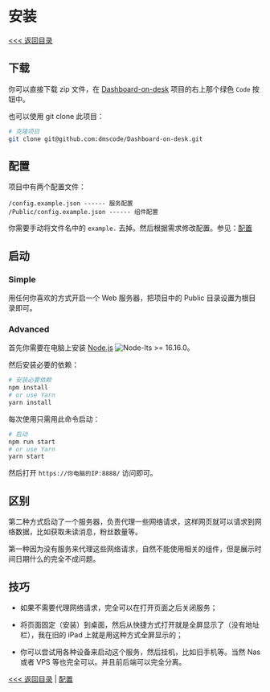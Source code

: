 安装
===

[<<< 返回目录](./start.md)

## 下载

你可以直接下载 zip 文件，在 [Dashboard-on-desk](https://github.com/dmscode/Dashboard-on-desk) 项目的右上那个绿色 `Code` 按钮中。

也可以使用 git clone 此项目：

```bash
# 克隆项目
git clone git@github.com:dmscode/Dashboard-on-desk.git
```

## 配置

项目中有两个配置文件：

```
/config.example.json ------ 服务配置
/Public/config.example.json ------ 组件配置
```

你需要手动将文件名中的 `example.` 去掉。然后根据需求修改配置。参见：[配置](./config.md)

## 启动

### Simple

用任何你喜欢的方式开启一个 Web 服务器，把项目中的 Public 目录设置为根目录即可。

### Advanced

首先你需要在电脑上安装 [Node.js](https://nodejs.org/) ![Node-lts >= 16.16.0](https://img.shields.io/node/v-lts/http-proxy-middleware?style=flat-square)。

然后安装必要的依赖：

```bash
# 安装必要依赖
npm install
# or use Yarn
yarn install
```

每次使用只需用此命令启动：

```bash
# 启动
npm run start
# or use Yarn
yarn start
```

然后打开 `https://你电脑的IP:8888/` 访问即可。

## 区别

第二种方式启动了一个服务器，负责代理一些网络请求，这样网页就可以请求到网络数据，比如获取未读消息，粉丝数量等。

第一种因为没有服务来代理这些网络请求，自然不能使用相关的组件，但是展示时间日期什么的完全不成问题。

## 技巧

- 如果不需要代理网络请求，完全可以在打开页面之后关闭服务；

- 将页面固定（安装）到桌面，然后从快捷方式打开就是全屏显示了（没有地址栏），我在旧的 iPad 上就是用这种方式全屏显示的；

- 你可以尝试用各种设备来启动这个服务，然后挂机，比如旧手机等。当然 Nas 或者 VPS 等也完全可以。并且前后端可以完全分离。

[<<< 返回目录](./start.md) | [配置](./config.md)
